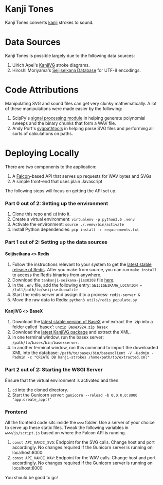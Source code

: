 # Kanji Tones
Kanji Tones converts [kanji](https://en.wikipedia.org/wiki/Kanji) strokes to sound. 

# Data Sources

Kanji Tones is possible largely due to the following data sources:

1. Ulrich Apel's [KanjiVG](http://kanjivg.tagaini.net/) stroke diagrams.
2. Hiroshi Moriyama's [Seijiseikana Database](https://osdn.net/projects/seijiseikana/scm/git/seijiseikana-database/commits/462a10d77733ba8a41918e9a2f359c6c4938d1e7) for UTF-8 encodings.

# Code Attributions

Manipulating SVG and sound files can get very clunky mathematically. A lot of these manipulations were made easier by the following:

1. ScipPy's [signal processing module](https://docs.scipy.org/doc/scipy/reference/signal.html) in helping generate polynomial sweeps and the binary chunks that form a WAV file.
2. Andy Port's [svgpathtools](https://github.com/mathandy/svgpathtools) in helping parse SVG files and performing all sorts of calculations on paths.

# Deploying Locally

There are two components to the application: 

1. A [Falcon](https://falcon.readthedocs.io/en/stable/#)-based API that serves up requests for WAV bytes and SVGs
2. A simple front-end that uses plain Javascript

The following steps will focus on getting the API set up. 

### Part 0 out of 2: Setting up the environment

1. Clone this repo and `cd` into it.
2. Create a virtual environment: `virtualenv -p python3.6 .venv`
3. Activate the environment: `source ./.venv/bin/activate`
4. Install Python dependencies: `pip install -r requirements.txt`

### Part 1 out of 2: Setting up the data sources
#### Seijiseikana <> Redis
1. Follow the instructions relevant to your system to get the [latest stable release of Redis](https://redis.io/download). After you make from source, you can run `make install` to access the Redis binaries from anywhere.
2. Download the `tankanji-seikana-jisx0208` file [here](https://osdn.net/projects/seijiseikana/scm/git/seijiseikana-database/blobs/462a10d77733ba8a41918e9a2f359c6c4938d1e7/dict/tankanji-seikana-jisx0208).
3. In the `.env` file, add the following entry: `SEIJISEIKANA_LOCATION = /full/path/to/seijiseikanafile`
4. Start the redis server and assign it to a process: `redis-server &`
5. Move the raw data to Redis: `python3 utils/redis_populate.py`

#### KanjiVG <> BaseX

1. Download the [latest stable version of BaseX](http://files.basex.org/releases/9.2.4/BaseX924.zip) and extract the .zip into a folder called 'basex': `unzip BaseX924.zip basex`
2. Download the [latest KanjiVG package](https://github.com/KanjiVG/kanjivg/releases/download/r20160426/kanjivg-20160426.xml.gz) and extract the XML.
3. In one terminal window, run the basex server: `/path/to/basex/bin/basexserver`. 
4. In another terminal window, run this command to import the downloaded XML into the database: `/path/to/basex/bin/basexclient -V -Uadmin -Padmin -c "CREATE DB kanji-strokes /home/path/to/extracted.xml"`

### Part 2 out of 2: Starting the WSGI Server

Ensure that the virtual environment is activated and then:

1. `cd` into the cloned directory.
2. Start the Gunicorn server: `gunicorn --reload -b 0.0.0.0:8000 "app:create_app()"`

### Frontend

All the frontend code sits inside the `www` folder. Use a server of your choice to serve up these static files. Tweak the following variables in `www/js/script.js` based on where the Falcon API is running.

1. `const API_KANJI_SVG`: Endpoint for the SVG calls. Change host and port accordingly. No changes required if the Gunicorn server is running on localhost:8000
2. `const API_KANJI_WAV`: Endpoint for the WAV calls. Change host and port accordingly. No changes required if the Gunicorn server is running on localhost:8000

You should be good to go!
